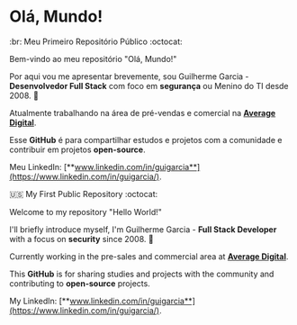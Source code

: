# Olá, Mundo!
:br:
Meu Primeiro Repositório Público :octocat:

Bem-vindo ao meu repositório "Olá, Mundo!"

Por aqui vou me apresentar brevemente, sou Guilherme Garcia - **Desenvolvedor Full Stack** com foco em **segurança** ou Menino do TI desde 2008. :floppy_disk:

Atualmente trabalhando na área de pré-vendas e comercial na  [**Average Digital**](https://averaga.digital/).

Esse **GitHub** é para compartilhar estudos e projetos com a comunidade e contribuir em projetos **open-source**. 

Meu LinkedIn: [**www.linkedin.com/in/guigarcia**](https://www.linkedin.com/in/guigarcia/).

:us:
My First Public Repository :octocat:

Welcome to my repository "Hello World!"

I'll briefly introduce myself, I'm Guilherme Garcia - **Full Stack Developer** with a focus on **security** since 2008. :floppy_disk:

Currently working in the pre-sales and commercial area at [**Average Digital**](https://averaga.digital/).

This **GitHub** is for sharing studies and projects with the community and contributing to **open-source** projects.

My LinkedIn:  [**www.linkedin.com/in/guigarcia**](https://www.linkedin.com/in/guigarcia/).